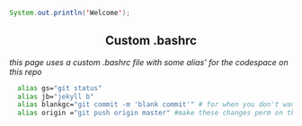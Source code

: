 ```java 
System.out.println('Welcome');
```

<div align="center">
  <h2> Custom .bashrc </h2>
  </div>
  
   *this page uses a custom .bashrc file with some alias' for the codespace on this repo*
  ```bash
    alias gs="git status"
    alias jb="jekyll b"
    alias blankgc="git commit -m 'blank commit'" # for when you don't want to type a message
    alias origin ="git push origin master" #make these changes perm on the upstream
   ```
